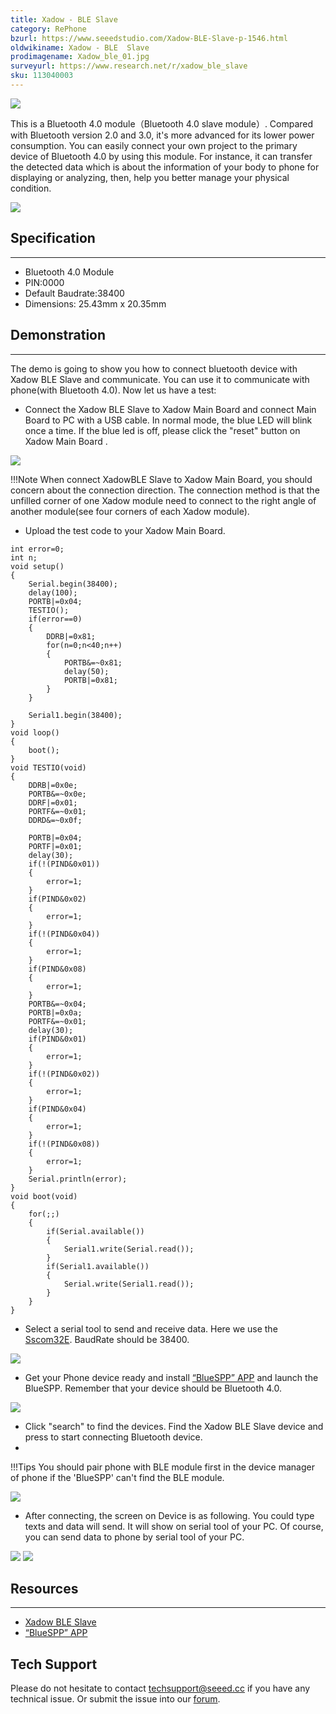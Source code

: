 ```yaml
---
title: Xadow - BLE Slave
category: RePhone
bzurl: https://www.seeedstudio.com/Xadow-BLE-Slave-p-1546.html
oldwikiname: Xadow - BLE  Slave
prodimagename: Xadow_ble_01.jpg
surveyurl: https://www.research.net/r/xadow_ble_slave
sku: 113040003
---
```


![](https://github.com/SeeedDocument/Xadow_BLE_Slave/raw/master/img/Xadow_ble_01.jpg)

This is a Bluetooth 4.0 module（Bluetooth 4.0 slave module）. Compared with Bluetooth version 2.0 and 3.0, it's more advanced for its lower power consumption. You can easily connect your own project to the primary device of Bluetooth 4.0 by using this module. For instance, it can transfer the detected data which is about the information of your body to phone for displaying or analyzing, then, help you better manage your physical condition.

[![](https://github.com/SeeedDocument/Seeed-WiKi/raw/master/docs/images/300px-Get_One_Now_Banner-ragular.png)](https://www.seeedstudio.com/Xadow-BLE-Slave-p-1546.html)

## Specification
---
- Bluetooth 4.0 Module
- PIN:0000
- Default Baudrate:38400
- Dimensions: 25.43mm x 20.35mm

## Demonstration
---
The demo is going to show you how to connect bluetooth device with Xadow BLE Slave and communicate. You can use it to communicate with phone(with Bluetooth 4.0). Now let us have a test:
- Connect the Xadow BLE Slave to Xadow Main Board and connect Main Board to PC with a USB cable. In normal mode, the blue LED will blink once a time. If the blue led is off, please click the "reset" button on Xadow Main Board .

![](https://github.com/SeeedDocument/Xadow_BLE_Slave/raw/master/img/XadowBLE.jpg)

!!!Note
    When connect XadowBLE Slave to Xadow Main Board, you should concern about the connection direction. The connection method is that the unfilled corner of one Xadow module need to connect to the right angle of another module(see four corners of each Xadow module).
- Upload the test code to your Xadow Main Board.

```
int error=0;
int n;
void setup()
{
    Serial.begin(38400);
    delay(100);
    PORTB|=0x04;
    TESTIO();
    if(error==0)
    {
        DDRB|=0x81;
        for(n=0;n<40;n++)
        {
            PORTB&=~0x81;
            delay(50);
            PORTB|=0x81;
        }
    }

    Serial1.begin(38400);
}
void loop()
{
    boot();
}
void TESTIO(void)
{
    DDRB|=0x0e;
    PORTB&=~0x0e;
    DDRF|=0x01;
    PORTF&=~0x01;
    DDRD&=~0x0f;

    PORTB|=0x04;
    PORTF|=0x01;
    delay(30);
    if(!(PIND&0x01))
    {
        error=1;
    }
    if(PIND&0x02)
    {
        error=1;
    }
    if(!(PIND&0x04))
    {
        error=1;
    }
    if(PIND&0x08)
    {
        error=1;
    }
    PORTB&=~0x04;
    PORTB|=0x0a;
    PORTF&=~0x01;
    delay(30);
    if(PIND&0x01)
    {
        error=1;
    }
    if(!(PIND&0x02))
    {
        error=1;
    }
    if(PIND&0x04)
    {
        error=1;
    }
    if(!(PIND&0x08))
    {
        error=1;
    }
    Serial.println(error);
}
void boot(void)
{
    for(;;)
    {
        if(Serial.available())
        {
            Serial1.write(Serial.read());
        }
        if(Serial1.available())
        {
            Serial.write(Serial1.read());
        }
    }
}
```

- Select a serial tool to send and receive data. Here we use the [Sscom32E](https://github.com/SeeedDocument/Xadow_BLE_Slave/raw/master/res/Sscom32E.zip). BaudRate should be 38400.

![](https://github.com/SeeedDocument/Xadow_BLE_Slave/raw/master/img/Open_serial_tool.jpg)

- Get your Phone device ready and install [“BlueSPP” APP](https://github.com/SeeedDocument/Xadow_BLE_Slave/raw/master/res/BlueSPP_V4.0.zip) and launch the BlueSPP. Remember that your device should be Bluetooth 4.0.

![](https://github.com/SeeedDocument/Xadow_BLE_Slave/raw/master/img/Open_Bluetooth.jpg)

- Click "search" to find the devices. Find the Xadow BLE Slave device and press to start connecting Bluetooth device.
-
!!!Tips
    You should pair phone with BLE module first in the device manager of phone if the 'BlueSPP' can't find the BLE module.

![](https://github.com/SeeedDocument/Xadow_BLE_Slave/raw/master/img/Search_device.jpg)

- After connecting, the screen on Device is as following. You could type texts and data will send. It will show on serial tool of your PC. Of course, you can send data to phone by serial tool of your PC.

![](https://github.com/SeeedDocument/Xadow_BLE_Slave/raw/master/img/Send_and_Receive_Data.jpg)
![](https://github.com/SeeedDocument/Xadow_BLE_Slave/raw/master/img/BLE_Slave_send_data.jpg)

## Resources
---
- [Xadow BLE Slave](https://github.com/SeeedDocument/Xadow_BLE_Slave/raw/master/res/Xadow_BLE_Slave.zip)
- [“BlueSPP” APP](https://github.com/SeeedDocument/Xadow_BLE_Slave/raw/master/res/BlueSPP_V4.0.zip)

## Tech Support
Please do not hesitate to contact [techsupport@seeed.cc](techsupport@seeed.cc) if you have any technical issue. Or submit the issue into our [forum](http://seeedstudio.com/forum/). 